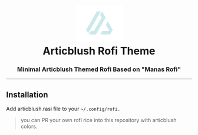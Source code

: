 <h1 align="center">
	<img src="https://github.com/articblush/.github/blob/main/src/articblush56.png" width="25%" alt="Logo"/><br/>
	Articblush Rofi Theme</a>
  </h1>

 <h3 align="center">Minimal Articblush Themed Rofi Based on "Manas Rofi"</h3>
 
 ----
## Installation
Add articblush.rasi file to your `~/.config/rofi.`

> you can PR your own rofi rice into this repository with articblush colors.
